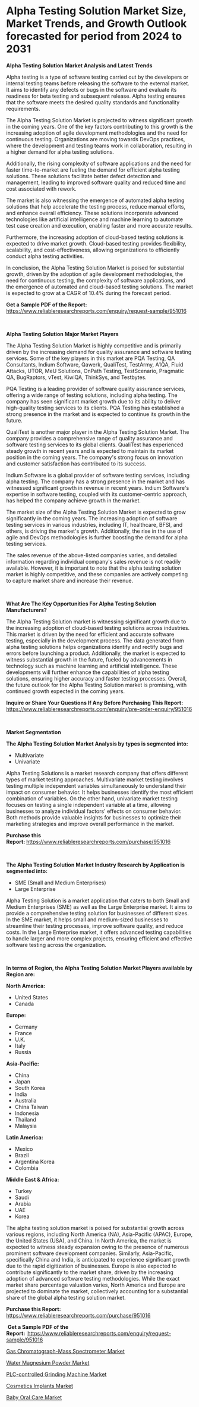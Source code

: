 <p><h1>Alpha Testing Solution Market Size, Market Trends, and Growth Outlook forecasted for period from 2024 to 2031</h1></p><p><strong>Alpha Testing Solution Market Analysis and Latest Trends</strong></p>
<p><p>Alpha testing is a type of software testing carried out by the developers or internal testing teams before releasing the software to the external market. It aims to identify any defects or bugs in the software and evaluate its readiness for beta testing and subsequent release. Alpha testing ensures that the software meets the desired quality standards and functionality requirements.</p><p>The Alpha Testing Solution Market is projected to witness significant growth in the coming years. One of the key factors contributing to this growth is the increasing adoption of agile development methodologies and the need for continuous testing. Organizations are moving towards DevOps practices, where the development and testing teams work in collaboration, resulting in a higher demand for alpha testing solutions.</p><p>Additionally, the rising complexity of software applications and the need for faster time-to-market are fueling the demand for efficient alpha testing solutions. These solutions facilitate better defect detection and management, leading to improved software quality and reduced time and cost associated with rework.</p><p>The market is also witnessing the emergence of automated alpha testing solutions that help accelerate the testing process, reduce manual efforts, and enhance overall efficiency. These solutions incorporate advanced technologies like artificial intelligence and machine learning to automate test case creation and execution, enabling faster and more accurate results.</p><p>Furthermore, the increasing adoption of cloud-based testing solutions is expected to drive market growth. Cloud-based testing provides flexibility, scalability, and cost-effectiveness, allowing organizations to efficiently conduct alpha testing activities.</p><p>In conclusion, the Alpha Testing Solution Market is poised for substantial growth, driven by the adoption of agile development methodologies, the need for continuous testing, the complexity of software applications, and the emergence of automated and cloud-based testing solutions. The market is expected to grow at a CAGR of 10.4% during the forecast period.</p></p>
<p><strong>Get a Sample PDF of the Report:&nbsp;</strong> <a href="https://www.reliableresearchreports.com/enquiry/request-sample/951016">https://www.reliableresearchreports.com/enquiry/request-sample/951016</a></p>
<p>&nbsp;</p>
<p><strong>Alpha Testing Solution Major Market Players</strong></p>
<p><p>The Alpha Testing Solution Market is highly competitive and is primarily driven by the increasing demand for quality assurance and software testing services. Some of the key players in this market are PQA Testing, QA Consultants, Indium Software, Qawerk, QualiTest, TestArmy, A1QA, Fluid Attacks, UTOR, MeU Solutions, OnPath Testing, TestScenario, Pragmatic QA, BugRaptors, vTest, KiwiQA, ThinkSys, and Testbytes.</p><p>PQA Testing is a leading provider of software quality assurance services, offering a wide range of testing solutions, including alpha testing. The company has seen significant market growth due to its ability to deliver high-quality testing services to its clients. PQA Testing has established a strong presence in the market and is expected to continue its growth in the future.</p><p>QualiTest is another major player in the Alpha Testing Solution Market. The company provides a comprehensive range of quality assurance and software testing services to its global clients. QualiTest has experienced steady growth in recent years and is expected to maintain its market position in the coming years. The company's strong focus on innovation and customer satisfaction has contributed to its success.</p><p>Indium Software is a global provider of software testing services, including alpha testing. The company has a strong presence in the market and has witnessed significant growth in revenue in recent years. Indium Software's expertise in software testing, coupled with its customer-centric approach, has helped the company achieve growth in the market.</p><p>The market size of the Alpha Testing Solution Market is expected to grow significantly in the coming years. The increasing adoption of software testing services in various industries, including IT, healthcare, BFSI, and others, is driving the market's growth. Additionally, the rise in the use of agile and DevOps methodologies is further boosting the demand for alpha testing services.</p><p>The sales revenue of the above-listed companies varies, and detailed information regarding individual company's sales revenue is not readily available. However, it is important to note that the alpha testing solution market is highly competitive, and these companies are actively competing to capture market share and increase their revenue.</p></p>
<p>&nbsp;</p>
<p><strong>What Are The Key Opportunities For Alpha Testing Solution Manufacturers?</strong></p>
<p><p>The Alpha Testing Solution market is witnessing significant growth due to the increasing adoption of cloud-based testing solutions across industries. This market is driven by the need for efficient and accurate software testing, especially in the development process. The data generated from alpha testing solutions helps organizations identify and rectify bugs and errors before launching a product. Additionally, the market is expected to witness substantial growth in the future, fueled by advancements in technology such as machine learning and artificial intelligence. These developments will further enhance the capabilities of alpha testing solutions, ensuring higher accuracy and faster testing processes. Overall, the future outlook for the Alpha Testing Solution market is promising, with continued growth expected in the coming years.</p></p>
<p><strong>Inquire or Share Your Questions If Any Before Purchasing This Report:</strong> <a href="https://www.reliableresearchreports.com/enquiry/pre-order-enquiry/951016">https://www.reliableresearchreports.com/enquiry/pre-order-enquiry/951016</a></p>
<p>&nbsp;</p>
<p><strong>Market Segmentation</strong></p>
<p><strong>The Alpha Testing Solution Market Analysis by types is segmented into:</strong></p>
<p><ul><li>Multivariate</li><li>Univariate</li></ul></p>
<p><p>Alpha Testing Solutions is a market research company that offers different types of market testing approaches. Multivariate market testing involves testing multiple independent variables simultaneously to understand their impact on consumer behavior. It helps businesses identify the most efficient combination of variables. On the other hand, univariate market testing focuses on testing a single independent variable at a time, allowing businesses to analyze individual factors' effects on consumer behavior. Both methods provide valuable insights for businesses to optimize their marketing strategies and improve overall performance in the market.</p></p>
<p><strong>Purchase this Report:&nbsp;</strong><a href="https://www.reliableresearchreports.com/purchase/951016">https://www.reliableresearchreports.com/purchase/951016</a></p>
<p>&nbsp;</p>
<p><strong>The Alpha Testing Solution Market Industry Research by Application is segmented into:</strong></p>
<p><ul><li>SME (Small and Medium Enterprises)</li><li>Large Enterprise</li></ul></p>
<p><p>Alpha Testing Solution is a market application that caters to both Small and Medium Enterprises (SME) as well as the Large Enterprise market. It aims to provide a comprehensive testing solution for businesses of different sizes. In the SME market, it helps small and medium-sized businesses to streamline their testing processes, improve software quality, and reduce costs. In the Large Enterprise market, it offers advanced testing capabilities to handle larger and more complex projects, ensuring efficient and effective software testing across the organization.</p></p>
<p>&nbsp;</p>
<p><strong>In terms of Region, the Alpha Testing Solution Market Players available by Region are:</strong></p>
<p>
    <p> <strong> North America: </strong>
        <ul>
            <li>United States</li>
            <li>Canada</li>
        </ul>
        </p> 
    <p> <strong> Europe: </strong>
        <ul>
            <li>Germany</li>
            <li>France</li>
            <li>U.K.</li>
            <li>Italy</li>
            <li>Russia</li>
        </ul>
        </p> 
    <p> <strong> Asia-Pacific: </strong>
        <ul>
            <li>China</li>
            <li>Japan</li>
            <li>South Korea</li>
            <li>India</li>
            <li>Australia</li>
            <li>China Taiwan</li>
            <li>Indonesia</li>
            <li>Thailand</li>
            <li>Malaysia</li>
        </ul>
        </p> 
    <p> <strong> Latin America: </strong>
        <ul>
            <li>Mexico</li>
            <li>Brazil</li>
            <li>Argentina Korea</li>
            <li>Colombia</li>
        </ul>
        </p> 
    <p> <strong> Middle East & Africa: </strong>
        <ul>
            <li>Turkey</li>
            <li>Saudi</li>
            <li>Arabia</li>
            <li>UAE</li>
            <li>Korea</li>
        </ul>
    </p>
    </p>
<p><p>The alpha testing solution market is poised for substantial growth across various regions, including North America (NA), Asia-Pacific (APAC), Europe, the United States (USA), and China. In North America, the market is expected to witness steady expansion owing to the presence of numerous prominent software development companies. Similarly, Asia-Pacific, specifically China and India, is anticipated to experience significant growth due to the rapid digitization of businesses. Europe is also expected to contribute significantly to the market share, driven by the increasing adoption of advanced software testing methodologies. While the exact market share percentage valuation varies, North America and Europe are projected to dominate the market, collectively accounting for a substantial share of the global alpha testing solution market.</p></p>
<p><strong>Purchase this Report: </strong><a href="https://www.reliableresearchreports.com/purchase/951016">https://www.reliableresearchreports.com/purchase/951016</a></p>
<p>&nbsp;<strong>Get a Sample PDF of the Report:&nbsp;&nbsp;</strong><a href="https://www.reliableresearchreports.com/enquiry/request-sample/951016">https://www.reliableresearchreports.com/enquiry/request-sample/951016</a></p>
<p><strong></strong></p>
<p><p><a href="https://www.linkedin.com/pulse/gas-chromatograph-mass-spectrometer-market-offers-provide-nfbuf?trackingId=DxS3hG8fTrmuFGIWfH36QA%3D%3D">Gas Chromatograph-Mass Spectrometer Market</a></p><p><a href="https://www.linkedin.com/pulse/water-magnesium-powder-market-size-growth-segmentation-regional-vgtfc?trackingId=tUmtC6R5Q4qZlllBsV%2Fl4A%3D%3D">Water Magnesium Powder Market</a></p><p><a href="https://www.linkedin.com/pulse/plc-controlled-grinding-machine-market-size-trends-growth-ic2sc?trackingId=iEOk%2FqTQSgKu9oY48Wdj6Q%3D%3D">PLC-controlled Grinding Machine Market</a></p><p><a href="https://github.com/sonuprakash1/Market-Research-Report-List-1/blob/main/cosmetics-implants-market.md">Cosmetics Implants Market</a></p><p><a href="https://github.com/jodemen/Market-Research-Report-List-1/blob/main/baby-oral-care-market.md">Baby Oral Care Market</a></p></p>